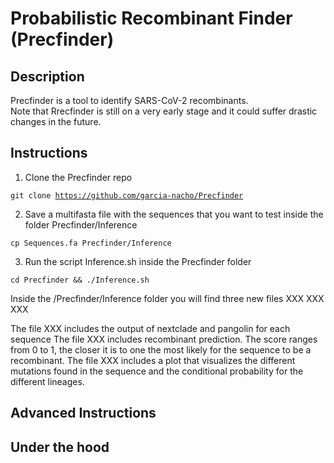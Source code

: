# Probabilistic Recombinant Finder (Precfinder)

## Description
Precfinder is a tool to identify SARS-CoV-2 recombinants.    
Note that Rrecfinder is still on a very early stage and it could suffer drastic changes in the future.  

## Instructions

1. Clone the Precfinder repo 

<code>git clone https://github.com/garcia-nacho/Precfinder</code>

2. Save a multifasta file with the sequences that you want to test inside the folder Precfinder/Inference

<code>cp Sequences.fa Precfinder/Inference </code>

3. Run the script Inference.sh inside the Precfinder folder

<code>cd Precfinder && ./Inference.sh</code>

Inside the /Precfinder/Inference folder you will find three new files
XXX
XXX
XXX

The file XXX includes the output of nextclade and pangolin for each sequence
The file XXX includes recombinant prediction. The score ranges from 0 to 1, the closer it is to one the most likely for the sequence to be a recombinant.
The file XXX includes a plot that visualizes the different mutations found in the sequence and the conditional probability for the different lineages.


## Advanced Instructions


## Under the hood

